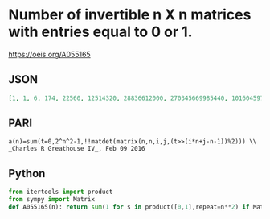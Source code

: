# Number of invertible n X n matrices with entries equal to 0 or 1\.
https://oeis.org/A055165
## JSON
```JSON
[1, 1, 6, 174, 22560, 12514320, 28836612000, 270345669985440, 10160459763342013440]
```
## PARI
```PARI
a(n)=sum(t=0,2^n^2-1,!!matdet(matrix(n,n,i,j,(t>>(i*n+j-n-1))%2))) \\ _Charles R Greathouse IV_, Feb 09 2016
```
## Python
```Python
from itertools import product
from sympy import Matrix
def A055165(n): return sum(1 for s in product([0,1],repeat=n**2) if Matrix(n,n,s).det() != 0) # _Chai Wah Wu_, Sep 24 2021
```
